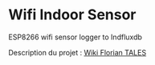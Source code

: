 # Wifi Indoor Sensor
ESP8266 wifi sensor logger to Indfluxdb

Description du projet : [Wiki Florian TALES](http://doku.floriantales.fr/electronique/micro_controleurs/esp8266/wireless_indoor_sensor)

